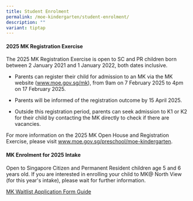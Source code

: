 ```yaml
---
title: Student Enrolment
permalink: /moe-kindergarten/student-enrolment/
description: ""
variant: tiptap
---
```

<h4><strong>2025 MK Registration Exercise</strong></h4>
<p>The 2025 MK Registration Exercise is open to SC and PR children born between
2 January 2021 and 1 January 2022, both dates inclusive.</p>
<ul>
<li>
<p>Parents can register their child for admission to an MK via the MK website
(<a href="http://www.moe.gov.sg/mk" rel="noopener noreferrer nofollow" target="_blank"><u>www.moe.gov.sg/mk</u></a>),
from 9am on 7 February 2025 to 4pm on 17 February 2025.</p>
</li>
<li>
<p>Parents will be informed of the registration outcome by 15 April 2025.</p>
</li>
<li>
<p>Outside this registration period, parents can seek admission to K1 or
K2 for their child by contacting the MK directly to check if there are
vacancies.</p>
</li>
</ul>
<p>For more information on the 2025 MK Open House and Registration Exercise,
please visit <a href="http://www.moe.gov.sg/mk" rel="noopener noreferrer nofollow" target="_blank"><u>www.moe.gov.sg/preschool/moe-kindergarten</u></a>.
<br>
</p>
<h4><strong>MK Enrolment for 2025 Intake</strong></h4>
<p>Open to Singapore Citizen and Permanent Resident children age 5 and 6
years old. If you are interested in enrolling your child to MK@ North View
(for this year's intake), please wait for further information.</p>
<p><a href="/files/MOE%20Kindergarten/A2___MK_Waitlist_Application_Form_Guide.pdf" rel="noopener noreferrer nofollow" target="_blank">MK Waitlist Application Form Guide</a>
</p>